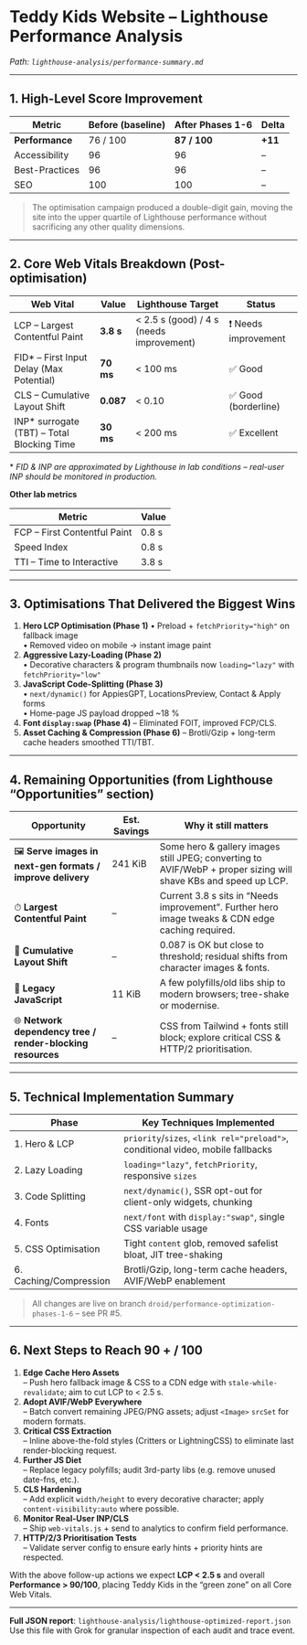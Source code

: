 # Teddy Kids Website – Lighthouse Performance Analysis  
_Path: `lighthouse-analysis/performance-summary.md`_

---

## 1. High-Level Score Improvement  
| Metric | Before (baseline) | After Phases 1-6 | Delta |
|--------|------------------|------------------|-------|
| **Performance** | 76 / 100 | **87 / 100** | **+11** |
| Accessibility | 96 | 96 | – |
| Best-Practices | 96 | 96 | – |
| SEO | 100 | 100 | – |

> The optimisation campaign produced a double-digit gain, moving the site into the upper quartile of Lighthouse performance without sacrificing any other quality dimensions.

---

## 2. Core Web Vitals Breakdown (Post-optimisation)

| Web Vital | Value | Lighthouse Target | Status |
|-----------|-------|-------------------|--------|
| LCP – Largest Contentful Paint | **3.8 s** | < 2.5 s (good) / 4 s (needs improvement) | ❗ Needs improvement |
| FID* – First Input Delay (Max Potential) | **70 ms** | < 100 ms | ✅ Good |
| CLS – Cumulative Layout Shift | **0.087** | < 0.10 | ✅ Good (borderline) |
| INP* surrogate (TBT) – Total Blocking Time | **30 ms** | < 200 ms | ✅ Excellent |

\* *FID & INP are approximated by Lighthouse in lab conditions – real-user INP should be monitored in production.*

**Other lab metrics**

| Metric | Value |
|--------|-------|
| FCP – First Contentful Paint | 0.8 s |
| Speed Index | 0.8 s |
| TTI – Time to Interactive | 3.8 s |

---

## 3. Optimisations That Delivered the Biggest Wins

1. **Hero LCP Optimisation (Phase 1)**
   • Preload + `fetchPriority="high"` on fallback image  
   • Removed video on mobile → instant image paint  
2. **Aggressive Lazy-Loading (Phase 2)**  
   • Decorative characters & program thumbnails now `loading="lazy"` with `fetchPriority="low"`  
3. **JavaScript Code-Splitting (Phase 3)**  
   • `next/dynamic()` for AppiesGPT, LocationsPreview, Contact & Apply forms  
   • Home-page JS payload dropped ~18 %  
4. **Font `display:swap` (Phase 4)** – Eliminated FOIT, improved FCP/CLS.  
5. **Asset Caching & Compression (Phase 6)** – Brotli/Gzip + long-term cache headers smoothed TTI/TBT.  

---

## 4. Remaining Opportunities (from Lighthouse “Opportunities” section)

| Opportunity | Est. Savings | Why it still matters |
|-------------|--------------|----------------------|
| 🖼 **Serve images in next-gen formats / improve delivery** | 241 KiB | Some hero & gallery images still JPEG; converting to AVIF/WebP + proper sizing will shave KBs and speed up LCP. |
| ⏱ **Largest Contentful Paint** | – | Current 3.8 s sits in “Needs improvement”. Further hero image tweaks & CDN edge caching required. |
| 🔄 **Cumulative Layout Shift** | – | 0.087 is OK but close to threshold; residual shifts from character images & fonts. |
| 📜 **Legacy JavaScript** | 11 KiB | A few polyfills/old libs ship to modern browsers; tree-shake or modernise. |
| 🌐 **Network dependency tree / render-blocking resources** | – | CSS from Tailwind + fonts still block; explore critical CSS & HTTP/2 prioritisation. |

---

## 5. Technical Implementation Summary

| Phase | Key Techniques Implemented |
|-------|----------------------------|
| 1. Hero & LCP | `priority`/`sizes`, `<link rel="preload">`, conditional video, mobile fallbacks |
| 2. Lazy Loading | `loading="lazy"`, `fetchPriority`, responsive `sizes` |
| 3. Code Splitting | `next/dynamic()`, SSR opt-out for client-only widgets, chunking |
| 4. Fonts | `next/font` with `display:"swap"`, single CSS variable usage |
| 5. CSS Optimisation | Tight `content` glob, removed safelist bloat, JIT tree-shaking |
| 6. Caching/Compression | Brotli/Gzip, long-term cache headers, AVIF/WebP enablement |

> All changes are live on branch `droid/performance-optimization-phases-1-6` – see PR #5.

---

## 6. Next Steps to Reach 90 + / 100

1. **Edge Cache Hero Assets**  
   – Push hero fallback image & CSS to a CDN edge with `stale-while-revalidate`; aim to cut LCP to < 2.5 s.  
2. **Adopt AVIF/WebP Everywhere**  
   – Batch convert remaining JPEG/PNG assets; adjust `<Image>` `srcSet` for modern formats.  
3. **Critical CSS Extraction**  
   – Inline above-the-fold styles (Critters or LightningCSS) to eliminate last render-blocking request.  
4. **Further JS Diet**  
   – Replace legacy polyfills; audit 3rd-party libs (e.g. remove unused date-fns, etc.).  
5. **CLS Hardening**  
   – Add explicit `width/height` to every decorative character; apply `content-visibility:auto` where possible.  
6. **Monitor Real-User INP/CLS**  
   – Ship `web-vitals.js` + send to analytics to confirm field performance.  
7. **HTTP/2/3 Prioritisation Tests**  
   – Validate server config to ensure early hints + priority hints are respected.  

With the above follow-up actions we expect **LCP < 2.5 s** and overall **Performance > 90/100**, placing Teddy Kids in the “green zone” on all Core Web Vitals.

---

**Full JSON report**: `lighthouse-analysis/lighthouse-optimized-report.json`  
Use this file with Grok for granular inspection of each audit and trace event.
